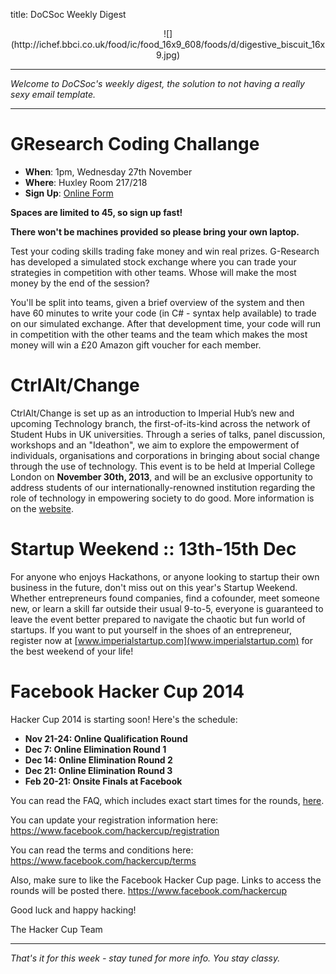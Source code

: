 title: DoCSoc Weekly Digest

<center>![](http://ichef.bbci.co.uk/food/ic/food_16x9_608/foods/d/digestive_biscuit_16x9.jpg)</center>

---

*Welcome to DoCSoc's weekly digest, the solution to not having a really sexy email template.*

---

# GResearch Coding Challange

- **When**: 1pm, Wednesday 27th November
- **Where**: Huxley Room 217/218
- **Sign Up**: [Online Form](https://docs.google.com/forms/d/1E3DvBfPyR8qDLGaUJJLYzR8rxkaL9CmDWLl5PMrPPhw/viewform)

**Spaces are limited to 45, so sign up fast!**

**There won't be machines provided so please bring your own laptop.**

Test your coding skills trading fake money and win real prizes. G-Research has developed a simulated stock exchange where you can trade your strategies in competition with other teams. Whose will make the most money by the end of the session?

You'll be split into teams, given a brief overview of the system and then have 60 minutes to write your code (in C# - syntax help available) to trade on our simulated exchange. After that development time, your code will run in competition with the other teams and the team which makes the most money will win a £20 Amazon gift voucher for each member.

# CtrlAlt/Change

CtrlAlt/Change is set up as an introduction to Imperial Hub’s new and upcoming Technology branch, the first-of-its-kind across the network of Student Hubs in UK universities. Through a series of talks, panel discussion, workshops and an "Ideathon", we aim to explore the empowerment of individuals, organisations and corporations in bringing about social change through the use of technology. This event is to be held at Imperial College London on **November 30th, 2013**, and will be an exclusive opportunity to address students of our internationally-renowned institution regarding the role of technology in empowering society to do good. More information is on the [website](http://www.ctrlaltchange.org/).

# Startup Weekend :: 13th-15th Dec

For anyone who enjoys Hackathons, or anyone looking to startup their own business in the future, don't miss out on this year's Startup Weekend. Whether entrepreneurs found companies, find a cofounder, meet someone new, or learn a skill far outside their usual 9-to-5, everyone is guaranteed to leave the event better prepared to navigate the chaotic but fun world of startups. If you want to put yourself in the shoes of an entrepreneur, register now at [www.imperialstartup.com](www.imperialstartup.com) for the best weekend of your life!

# Facebook Hacker Cup 2014

Hacker Cup 2014 is starting soon! Here's the schedule:

- **Nov 21-24: Online Qualification Round**
- **Dec 7: Online Elimination Round 1**
- **Dec 14: Online Elimination Round 2**
- **Dec 21: Online Elimination Round 3**
- **Feb 20-21: Onsite Finals at Facebook** 

You can read the FAQ, which includes exact start times for the rounds, [here](https://www.facebook.com/notes/facebook-hacker-cup/hacker-cup-2014-faq/769049686444268).

You can update your registration information here: https://www.facebook.com/hackercup/registration

You can read the terms and conditions here: https://www.facebook.com/hackercup/terms

Also, make sure to like the Facebook Hacker Cup page. Links to access the rounds will be posted there. https://www.facebook.com/hackercup

Good luck and happy hacking!

The Hacker Cup Team

---

*That's it for this week - stay tuned for more info. You stay classy.*